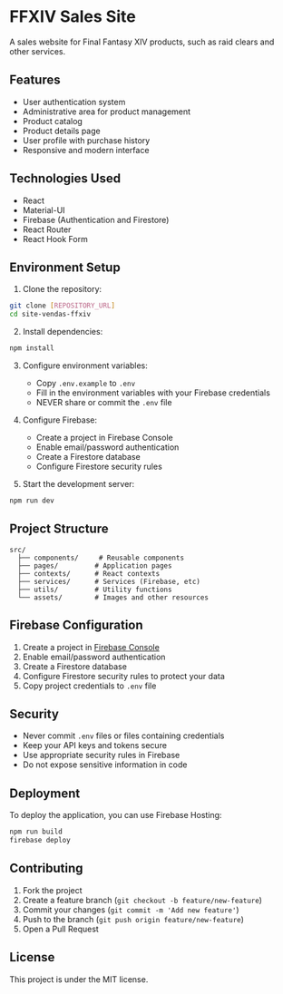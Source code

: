 # FFXIV Sales Site

A sales website for Final Fantasy XIV products, such as raid clears and other services.

## Features

- User authentication system
- Administrative area for product management
- Product catalog
- Product details page
- User profile with purchase history
- Responsive and modern interface

## Technologies Used

- React
- Material-UI
- Firebase (Authentication and Firestore)
- React Router
- React Hook Form

## Environment Setup

1. Clone the repository:
```bash
git clone [REPOSITORY_URL]
cd site-vendas-ffxiv
```

2. Install dependencies:
```bash
npm install
```

3. Configure environment variables:
   - Copy `.env.example` to `.env`
   - Fill in the environment variables with your Firebase credentials
   - NEVER share or commit the `.env` file

4. Configure Firebase:
   - Create a project in Firebase Console
   - Enable email/password authentication
   - Create a Firestore database
   - Configure Firestore security rules

5. Start the development server:
```bash
npm run dev
```

## Project Structure

```
src/
  ├── components/     # Reusable components
  ├── pages/         # Application pages
  ├── contexts/      # React contexts
  ├── services/      # Services (Firebase, etc)
  ├── utils/         # Utility functions
  └── assets/        # Images and other resources
```

## Firebase Configuration

1. Create a project in [Firebase Console](https://console.firebase.google.com/)
2. Enable email/password authentication
3. Create a Firestore database
4. Configure Firestore security rules to protect your data
5. Copy project credentials to `.env` file

## Security

- Never commit `.env` files or files containing credentials
- Keep your API keys and tokens secure
- Use appropriate security rules in Firebase
- Do not expose sensitive information in code

## Deployment

To deploy the application, you can use Firebase Hosting:

```bash
npm run build
firebase deploy
```

## Contributing

1. Fork the project
2. Create a feature branch (`git checkout -b feature/new-feature`)
3. Commit your changes (`git commit -m 'Add new feature'`)
4. Push to the branch (`git push origin feature/new-feature`)
5. Open a Pull Request

## License

This project is under the MIT license.
